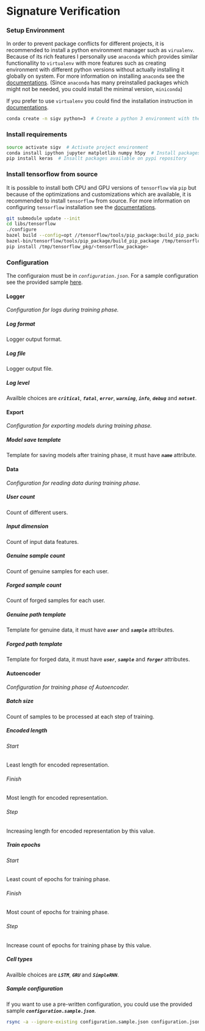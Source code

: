 Signature Verification
===

### Setup Environment
In order to prevent package conflicts for different projects, it is recommended to install a python environment manager 
such as `virualenv`. Because of its rich features I personally use `anaconda` which provides similar functionallity to 
`virtualenv` with more features such as creating environment with different python versions without actually installing 
it globally on system. For more information on installing `anaconda` see the [documentations][anaconda-doc]. (Since 
`anaconda` has many preinstalled packages which might not be needed, you could install the minimal version, `miniconda`)

If you prefer to use `virtualenv` you could find the installation instruction in [documentations][virtualenv-doc].

```bash
conda create -n sigv python=3  # Create a python 3 environment with the name of sigv
```

### Install requirements

```bash
source activate sigv  # Activate project environment
conda install ipython jupyter matplotlib numpy h5py  # Install packages available on conda repository
pip install keras  # Insallt packages available on pypi repository
```

### Install tensorflow from source
It is possible to install both CPU and GPU versions of `tensorflow` via `pip` but because of the optimizations and 
customizations which are available, it is recommended to install `tensorflow` from source. For more information on 
configuring `tensorflow` installation see the [documentations][tf-doc].

```bash
git submodule update --init
cd libs/tensorflow
./configure
bazel build --config=opt //tensorflow/tools/pip_package:build_pip_package
bazel-bin/tensorflow/tools/pip_package/build_pip_package /tmp/tensorflow_pkg
pip install /tmp/tensorflow_pkg/<tensorflow_package> 
```

### Configuration
The configuraion must be in _*`configuration.json`*_. For a sample configuration see the provided sample [here][sample-config]. 

#### Logger
_Configuration for logs during training phase._
##### Log format
Logger output format.
##### Log file
Logger output file.
##### Log level
Availble choices are _**`critical`**_, _**`fatal`**_, _**`error`**_, _**`warning`**_, _**`info`**_, _**`debug`**_ and _**`notset`**_.

#### Export
_Configuration for exporting models during training phase._
##### Model save template
Template for saving models after training phase, it must have _**`name`**_ attribute.

#### Data
_Configuration for reading data during training phase._
##### User count
Count of different users.
##### Input dimension
Count of input data features. 
##### Genuine sample count
Count of genuine samples for each user.
##### Forged sample count
Count of forged samples for each user.
##### Genuine path template
Template for genuine data, it must have _**`user`**_ and _**`sample`**_ attributes.
##### Forged path template
Template for forged data, it must have _**`user`**_, _**`sample`**_ and _**`forger`**_ attributes.

#### Autoencoder
_Configuration for training phase of Autoencoder._
##### Batch size
Count of samples to be processed at each step of training.
##### Encoded length
###### Start
Least length for encoded representation.
###### Finish
Most length for encoded representation.
###### Step
Increasing length for encoded representation by this value.
##### Train epochs
###### Start
Least count of epochs for training phase.
###### Finish
Most count of epochs for training phase.
###### Step
Increase count of epochs for training phase by this value.
##### Cell types
Availble choices are _**`LSTM`**_, _**`GRU`**_ and _**`SimpleRNN`**_.

##### Sample configuration
If you want to use a pre-written configuration, you could use the provided sample _**`configuration.sample.json`**_.  
```bash
rsync -a --ignore-existing configuration.sample.json configuration.json
```

[tf-doc]: https://www.tensorflow.org/install/install_sources/
[anaconda-doc]: https://docs.continuum.io/anaconda/install/
[virtualenv-doc]: https://virtualenv.pypa.io/en/stable/installation/
[sample-config]: https://github.com/kahrabian/signature_verification/blob/master/configuration.sample.json